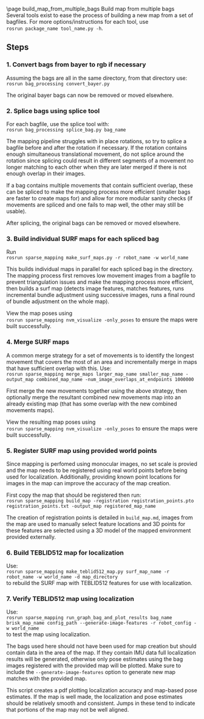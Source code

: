 \page build_map_from_multiple_bags Build map from multiple bags  
Several tools exist to ease the process of building a new map from a set of bagfiles. For more options/instructions for each tool, 
use   
`rosrun package_name tool_name.py -h`. 


## Steps
### 1. Convert bags from bayer to rgb if necessary  
Assuming the bags are all in the same directory, from that directory use:   
`rosrun bag_processing convert_bayer.py`  

The original bayer bags can now be removed or moved elsewhere.

### 2. Splice bags using splice tool
For each bagfile, use the splice tool with:    
`rosrun bag_processing splice_bag.py bag_name`  

The mapping pipeline struggles with in place rotations, so try to splice a bagfile before and after the rotation if necessary.
If the rotation contains enough simultaneous translational movement, do not splice around the rotation since splicing could result in different segments of a movement no longer matching to each other when they are later merged if there is not enough overlap in their images.

If a bag contains multiple movements that contain sufficient overlap, these can be spliced to make the mapping process more efficient (smaller bags are faster to create maps for) and allow for more modular sanity checks (if movements are spliced and one fails to map well, the other may still be usable).

After splicing, the original bags can be removed or moved elsewhere.

### 3. Build individual SURF maps for each spliced bag
Run    
`rosrun sparse_mapping make_surf_maps.py -r robot_name -w world_name`

This builds individual maps in parallel for each spliced bag in the directory. The mapping process first removes low movement images from a bagfile to prevent triangulation issues and make the mapping process more efficient, then builds a surf map (detects image features, matches features, runs incremental bundle adjustment using successive images, runs a final round of bundle adjustment on the whole map).

View the map poses using  
`rosrun sparse_mapping nvm_visualize -only_poses`
to ensure the maps were built successfully.


### 4. Merge SURF maps
A common merge strategy for a set of movements is to identify the longest movement that covers the most of an area and incrementally merge in maps that have sufficient overlap with this. Use:    
`rosrun sparse_mapping merge_maps larger_map_name smaller_map_name -output_map combined_map_name -num_image_overlaps_at_endpoints 1000000`

First merge the new movements together using the above strategy, then optionally merge the resultant combined new movements map into an already existing map (that has some overlap with the new combined movements maps). 

View the resulting map poses using  
`rosrun sparse_mapping nvm_visualize -only_poses`
to ensure the maps were built successfully.

### 5. Register SURF map using provided world points
Since mapping is perfomed using monocular images, no set scale is provied and the map needs to be registered using real world points before being used for localization. Additionally, providing known point locations for images in the map can improve the accuracy of the map creation. 

First copy the map that should be registered then run:    
`rosrun sparse_mapping build_map -registration registration_points.pto registration_points.txt -output_map registered_map_name` 

The creation of registration points is detailed in `build_map.md`, images from the map are used to manually select feature locations and 3D points for these features are selected using a 3D model of the mapped environment provided externally.

### 6. Build TEBLID512 map for localization 
Use:     
`rosrun sparse_mapping make_teblid512_map.py surf_map_name -r robot_name -w world_name -d map_directory`  
to rebuild the SURF map with TEBLID512 features for use with localization. 


### 7. Verify TEBLID512 map using localization
Use:     
`rosrun sparse_mapping run_graph_bag_and_plot_results bag_name brisk_map_name config_path --generate-image-features -r robot_config -w world_name`  
to test the map using localization. 

The bags used here should not have been used for map creation but should contain data in the area of the map. If they contain IMU data full localization results will be generated, otherwise only pose estimates using the bag images registered with the provided map will be plotted. Make sure to include the `--generate-image-features` option to generate new map matches with the provided map. 

This script creates a pdf plotting localization accuracy and map-based pose estimates. If the map is well made, the localization and pose estimates should be relatively smooth and consistent. Jumps in these tend to indicate that portions of the map may not be well aligned.
